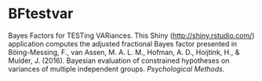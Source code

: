# BFtestvar
Bayes Factors for TESTing VARiances. This Shiny (http://shiny.rstudio.com/) application computes the adjusted fractional Bayes factor presented in Böing-Messing, F., van Assen, M. A. L. M., Hofman, A. D., Hoijtink, H., & Mulder, J. (2016). Bayesian evaluation of constrained hypotheses on variances of multiple independent groups. *Psychological Methods.*
